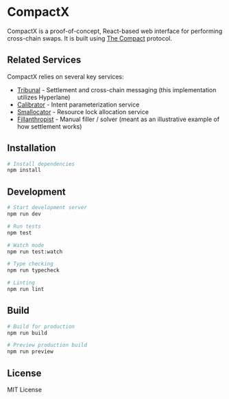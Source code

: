 # CompactX

CompactX is a proof-of-concept, React-based web interface for performing cross-chain swaps. It is built using [The Compact](https://github.com/Uniswap/TheCompact) protocol.

## Related Services

CompactX relies on several key services:

- [Tribunal](https://github.com/Uniswap/Tribunal) - Settlement and cross-chain messaging (this implementation utilizes Hyperlane)
- [Calibrator](https://github.com/Uniswap/Calibrator) - Intent parameterization service
- [Smallocator](https://github.com/Uniswap/Smallocator) - Resource lock allocation service
- [Fillanthropist](https://github.com/Uniswap/Fillanthropist) - Manual filler / solver (meant as an illustrative example of how settlement works)

## Installation

```bash
# Install dependencies
npm install
```

## Development

```bash
# Start development server
npm run dev

# Run tests
npm test

# Watch mode
npm run test:watch

# Type checking
npm run typecheck

# Linting
npm run lint
```

## Build

```bash
# Build for production
npm run build

# Preview production build
npm run preview
```

## License

MIT License
